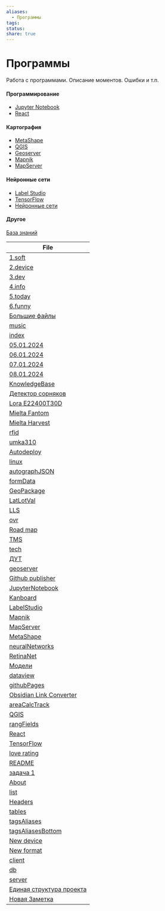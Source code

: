 ```yaml
---
aliases:
  - Программы
tags: 
status: 
share: true
---
```


# Программы
Работа с программами. Описание моментов. Ошибки и т.п.
#### Программирование
- [Jupyter Notebook](projects/soft/JupyterNotebook.md)
- [React](projects/soft/React.md)
#### Картография
- [MetaShape](projects/soft/MetaShape.md)
- [QGIS](projects/soft/QGIS/QGIS.md)
- [Geoserver](projects/soft/geoserver/geoserver.md)
- [Mapnik](projects/soft/Mapnik.md)
- [MapServer](projects/soft/MapServer.md)
#### Нейронные сети
- [Label Studio](projects/soft/LabelStudio/LabelStudio.md)
- [TensorFlow](projects/soft/TensorFlow.md)
- [Нейронные сети](projects/soft/NeuralNetwork/neuralNetworks.md)

#### Другое
[База знаний](projects/development/KnowledgeBase.md)


| File                                                                               |
| ---------------------------------------------------------------------------------- |
| [1.soft](1.soft.md.md)                                                              |
| [2.device](2.device.md.md)                                                          |
| [3.dev](3.dev.md.md)                                                                |
| [4.info](4.info.md.md)                                                              |
| [5.today](5.today.md.md)                                                            |
| [6.funny](6.funny.md.md)                                                            |
| [Большие файлы](bigFiles/%D0%91%D0%BE%D0%BB%D1%8C%D1%88%D0%B8%D0%B5%20%D1%84%D0%B0%D0%B9%D0%BB%D1%8B.md.md)                                       |
| [music](funny/music.md.md)                                                          |
| [index](index.md.md)                                                                |
| [05.01.2024](periodic/daily/05.01.2024.md.md)                                       |
| [06.01.2024](periodic/daily/06.01.2024.md.md)                                       |
| [07.01.2024](periodic/daily/07.01.2024.md.md)                                       |
| [08.01.2024](periodic/daily/08.01.2024.md.md)                                       |
| [KnowledgeBase](projects/development/KnowledgeBase.md.md)                           |
| [Детектор сорняков](projects/development/%D0%94%D0%B5%D1%82%D0%B5%D0%BA%D1%82%D0%BE%D1%80%20%D1%81%D0%BE%D1%80%D0%BD%D1%8F%D0%BA%D0%BE%D0%B2.md.md)                   |
| [Lora E22400T30D](projects/device/Lora%20E22400T30D.md.md)                            |
| [Mielta Fantom](projects/device/Mielta%20Fantom.md.md)                                |
| [Mielta Harvest](projects/device/Mielta%20Harvest.md.md)                              |
| [rfid](projects/device/RFID/rfid.md.md)                                             |
| [umka310](projects/device/umka310.md.md)                                            |
| [Autodeploy](projects/info/Linux/Autodeploy.md.md)                                  |
| [linux](projects/info/Linux/linux.md.md)                                            |
| [autographJSON](projects/info/dataFormat/autographJSON.md.md)                       |
| [formData](projects/info/dataFormat/formData.md.md)                                 |
| [GeoPackage](projects/info/dataFormat/GeoPackage.md.md)                             |
| [LatLotVal](projects/info/dataFormat/LatLotVal.md.md)                               |
| [LLS](projects/info/dataFormat/LLS/LLS.md.md)                                       |
| [ovr](projects/info/dataFormat/ovr.md.md)                                           |
| [Road map](projects/info/dataFormat/TMS/Road%20map.md.md)                             |
| [TMS](projects/info/dataFormat/TMS/TMS.md.md)                                       |
| [tech](projects/info/tech.md.md)                                                    |
| [ДУТ](projects/info/%D0%94%D0%A3%D0%A2.md.md)                                                      |
| [geoserver](projects/soft/geoserver/geoserver.md.md)                                |
| [Github publisher](projects/soft/Github%20publisher.md.md)                            |
| [JupyterNotebook](projects/soft/JupyterNotebook.md.md)                              |
| [Kanboard](projects/soft/Kanboard.md.md)                                            |
| [LabelStudio](projects/soft/LabelStudio/LabelStudio.md.md)                          |
| [Mapnik](projects/soft/Mapnik.md.md)                                                |
| [MapServer](projects/soft/MapServer.md.md)                                          |
| [MetaShape](projects/soft/MetaShape.md.md)                                          |
| [neuralNetworks](projects/soft/NeuralNetwork/neuralNetworks.md.md)                  |
| [RetinaNet](projects/soft/NeuralNetwork/RetinaNet.md.md)                            |
| [Модели](projects/soft/NeuralNetwork/%D0%9C%D0%BE%D0%B4%D0%B5%D0%BB%D0%B8.md.md)                                  |
| [dataview](projects/soft/obsidian/dataview.md.md)                                   |
| [githubPages](projects/soft/obsidian/githubPages.md.md)                             |
| [Obsidian Link Converter](projects/soft/obsidian/Obsidian%20Link%20Converter.md.md)     |
| [areaCalcTrack](projects/soft/QGIS/areaCalcTrack.md.md)                             |
| [QGIS](projects/soft/QGIS/QGIS.md.md)                                               |
| [rangFields](projects/soft/QGIS/rangFields.md.md)                                   |
| [React](projects/soft/React.md.md)                                                  |
| [TensorFlow](projects/soft/TensorFlow.md.md)                                        |
| [love rating](projects/soft/%D0%A0%D0%B5%D0%B9%D1%82%D0%B8%D0%BD%D0%B3%20love/love%20rating.md.md)                         |
| [README](README.md.md)                                                              |
| [задача 1](tasks/%D0%B7%D0%B0%D0%B4%D0%B0%D1%87%D0%B0%201.md.md)                                                    |
| [About](templates/blocks/About.md.md)                                               |
| [list](templates/blocks/list.md.md)                                                 |
| [Headers](templates/blocks/Headers.md.md)                                           |
| [tables](templates/blocks/tables.md.md)                                             |
| [tagsAliases](templates/blocks/tagsAliases.md.md)                                   |
| [tagsAliasesBottom](templates/blocks/tagsAliasesBottom.md.md)                       |
| [New device](templates/New%20device.md.md)                                            |
| [New format](templates/New%20format.md.md)                                            |
| [client](templates/projectExample/client.md.md)                                     |
| [db](templates/projectExample/db.md.md)                                             |
| [server](templates/projectExample/server.md.md)                                     |
| [Единая структура проекта](templates/projectExample/%D0%95%D0%B4%D0%B8%D0%BD%D0%B0%D1%8F%20%D1%81%D1%82%D1%80%D1%83%D0%BA%D1%82%D1%83%D1%80%D0%B0%20%D0%BF%D1%80%D0%BE%D0%B5%D0%BA%D1%82%D0%B0.md.md) |
| [Новая Заметка](templates/%D0%9D%D0%BE%D0%B2%D0%B0%D1%8F%20%D0%97%D0%B0%D0%BC%D0%B5%D1%82%D0%BA%D0%B0.md.md)                                      |
